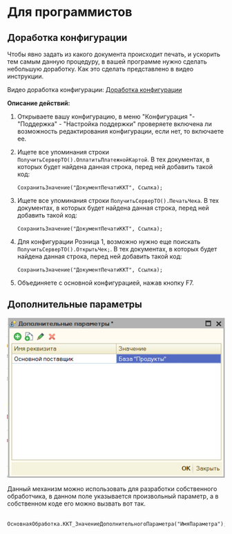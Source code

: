 # Для программистов #

## Доработка конфигурации ##

Чтобы явно задать из какого документа происходит печать, и ускорить тем самым
данную процедуру, в вашей программе нужно сделать небольшую доработку. Как это
сделать представлено в видео инструкции.

Видео доработка конфигурации: [Доработка
конфигурации](https://www.youtube.com/watch?v=Ehp2DU-YnqM&index=1&list=PLv043XNq9i-6_DdLAy1kTuExX2E-ikn65)

**Описание действий:**

1. Открываете вашу конфигурацию, в меню "Конфигурация "- "Поддержка" -
    "Настройка поддержки" проверяете включена ли возможность редактирования
    конфигурации, если нет, то включаете ее.

2. Ищете все упоминания строки
    ```ПолучитьСерверТО().ОплатитьПлатежнойКартой```. В тех документах, в
    которых будет найдена данная строка, перед ней добавить такой код:

    ```1C
    СохранитьЗначение("ДокументПечатиККТ", Ссылка);
    ```

3. Ищете все упоминания строки ```ПолучитьСерверТО().ПечатьЧека```. В тех
    документах, в которых будет найдена данная строка, перед ней добавить такой
    код:

    ```1C
    СохранитьЗначение("ДокументПечатиККТ", Ссылка);
    ```

4. Для конфигурации Розница 1, возможно нужно еще поискать ```ПолучитьСерверТО().ОткрытьЧек;```. В тех документах, в которых будет найдена данная строка, перед ней добавить такой код:

    ```1C
    СохранитьЗначение("ДокументПечатиККТ", Ссылка);
    ```

5. Объединяете с основной конфигурацией, нажав кнопку F7.

## Дополнительные параметры ##

![Дополнительные параметры](media/f59e12e9afcf868c7f4bb320fc094d87.png)

Данный механизм можно использовать для разработки собственного обработчика, в
данном поле указывается произвольный параметр, а в собственном коде его можно
вызвать вот так.

```1C
    ОсновнаяОбработка.ККТ_ЗначениеДополнительногоПараметра("ИмяПараметра");
```
